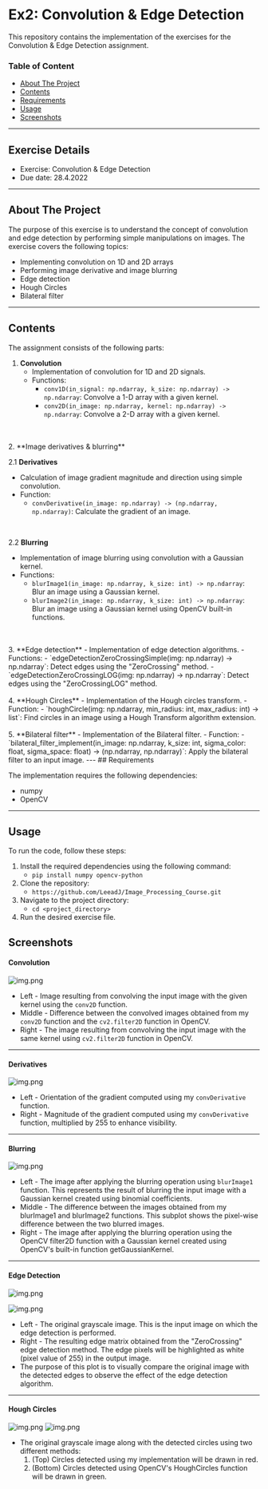# Ex2: Convolution & Edge Detection

This repository contains the implementation of the exercises for the Convolution & Edge Detection assignment.

### Table of Content
* [About The Project](#About-The-Project)
* [Contents](#Contents)
* [Requirements](#Requirements)
* [Usage](#Usage)
* [Screenshots](#Screenshots)
---
## Exercise Details

- Exercise: Convolution & Edge Detection
- Due date: 28.4.2022
---
## About The Project

The purpose of this exercise is to understand the 
concept of convolution and edge detection by performing 
simple manipulations on images. The exercise covers the following 
topics:

- Implementing convolution on 1D and 2D arrays
- Performing image derivative and image blurring
- Edge detection
- Hough Circles
- Bilateral filter
---
## Contents

The assignment consists of the following parts:

1. **Convolution** 
   - Implementation of convolution for 1D and 2D signals.
   - Functions:
     - `conv1D(in_signal: np.ndarray, k_size: np.ndarray) -> np.ndarray`: Convolve a 1-D array with a given kernel.
     - `conv2D(in_image: np.ndarray, kernel: np.ndarray) -> np.ndarray`: Convolve a 2-D array with a given kernel.
<br>
<br>
2. **Image derivatives & blurring**<br>
 
   2.1 **Derivatives** 
   - Calculation of image gradient magnitude and direction using simple convolution.
   - Function:
     - `convDerivative(in_image: np.ndarray) -> (np.ndarray, np.ndarray)`: Calculate the gradient of an image.
<br>

   2.2 **Blurring** 
   - Implementation of image blurring using convolution with a Gaussian kernel.
   - Functions:
     - `blurImage1(in_image: np.ndarray, k_size: int) -> np.ndarray`: Blur an image using a Gaussian kernel.
     - `blurImage2(in_image: np.ndarray, k_size: int) -> np.ndarray`: Blur an image using a Gaussian kernel using OpenCV built-in functions.
<br>
<br>
3. **Edge detection** 
   - Implementation of edge detection algorithms.
   - Functions:
     - `edgeDetectionZeroCrossingSimple(img: np.ndarray) -> np.ndarray`: Detect edges using the "ZeroCrossing" method.
     - `edgeDetectionZeroCrossingLOG(img: np.ndarray) -> np.ndarray`: Detect edges using the "ZeroCrossingLOG" method.
<br>
<br>
4. **Hough Circles** 
   - Implementation of the Hough circles transform.
   - Function:
     - `houghCircle(img: np.ndarray, min_radius: int, max_radius: int) -> list`: Find circles in an image using a Hough Transform algorithm extension.
<br>
<br>
5. **Bilateral filter** 
   - Implementation of the Bilateral filter.
   - Function:
     - `bilateral_filter_implement(in_image: np.ndarray, k_size: int, sigma_color: float, sigma_space: float) -> (np.ndarray, np.ndarray)`: Apply the bilateral filter to an input image.
---
## Requirements

The implementation requires the following dependencies:

- numpy
- OpenCV
---
## Usage

To run the code, follow these steps:

1. Install the required dependencies using the following command:
   - `pip install numpy opencv-python`
2. Clone the repository: 
   - `https://github.com/LeeadJ/Image_Processing_Course.git`
3. Navigate to the project directory:
   - `cd <project_directory>`
4. Run the desired exercise file.


## Screenshots
#### Convolution
![img.png](Screenshots/s1.png)
- Left - Image resulting from convolving the input image with the given kernel using the `conv2D` function.
- Middle - Difference between the convolved images obtained from my `conv2D` function
and the `cv2.filter2D` function in OpenCV.
- Right - The image resulting from convolving the input image with the same kernel using `cv2.filter2D` function in OpenCV.
---
#### Derivatives
![img.png](Screenshots/s2.png)
- Left - Orientation of the gradient computed using my `convDerivative` function.
- Right - Magnitude of the gradient computed using my `convDerivative` function, multiplied by 255 to enhance visibility.
---
#### Blurring
![img.png](Screenshots/s3.png)
- Left - The image after applying the blurring operation using `blurImage1` function. This represents the result of blurring the input image with a Gaussian kernel created using binomial coefficients.
- Middle - The difference between the images obtained from my blurImage1 and blurImage2 functions. This subplot shows the pixel-wise difference between the two blurred images.
- Right - The image after applying the blurring operation using the OpenCV filter2D function with a Gaussian kernel created using OpenCV's built-in function getGaussianKernel.
---
#### Edge Detection
![img.png](Screenshots/s4.png)

![img.png](Screenshots/s5.png)
- Left - The original grayscale image. This is the input image on which the edge detection is performed.
- Right - The resulting edge matrix obtained from the "ZeroCrossing" edge detection method. The edge pixels will be highlighted as white (pixel value of 255) in the output image.
- The purpose of this plot is to visually compare the original image with the detected edges to observe the effect of the edge detection algorithm.

---
#### Hough Circles
![img.png](Screenshots/s6.png)
![img.png](Screenshots/s7.png)
- The original grayscale image along with the detected circles using two different methods:
    1. (Top) Circles detected using my implementation will be drawn in red.
    2. (Bottom) Circles detected using OpenCV's HoughCircles function will be drawn in green.